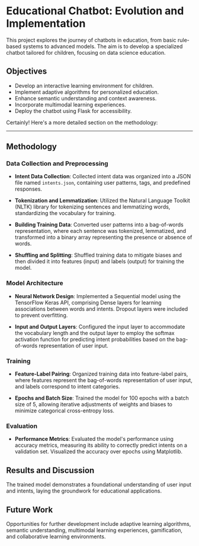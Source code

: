 # Educational Chatbot: Evolution and Implementation

This project explores the journey of chatbots in education, from basic rule-based systems to advanced models. The aim is to develop a specialized chatbot tailored for children, focusing on data science education.

## Objectives

- Develop an interactive learning environment for children.
- Implement adaptive algorithms for personalized education.
- Enhance semantic understanding and context awareness.
- Incorporate multimodal learning experiences.
- Deploy the chatbot using Flask for accessibility.

Certainly! Here's a more detailed section on the methodology:

---

## Methodology

### Data Collection and Preprocessing

- **Intent Data Collection**: Collected intent data was organized into a JSON file named `intents.json`, containing user patterns, tags, and predefined responses.
  
- **Tokenization and Lemmatization**: Utilized the Natural Language Toolkit (NLTK) library for tokenizing sentences and lemmatizing words, standardizing the vocabulary for training.
  
- **Building Training Data**: Converted user patterns into a bag-of-words representation, where each sentence was tokenized, lemmatized, and transformed into a binary array representing the presence or absence of words.
  
- **Shuffling and Splitting**: Shuffled training data to mitigate biases and then divided it into features (input) and labels (output) for training the model.

### Model Architecture

- **Neural Network Design**: Implemented a Sequential model using the TensorFlow Keras API, comprising Dense layers for learning associations between words and intents. Dropout layers were included to prevent overfitting.
  
- **Input and Output Layers**: Configured the input layer to accommodate the vocabulary length and the output layer to employ the softmax activation function for predicting intent probabilities based on the bag-of-words representation of user input.

### Training

- **Feature-Label Pairing**: Organized training data into feature-label pairs, where features represent the bag-of-words representation of user input, and labels correspond to intent categories.
  
- **Epochs and Batch Size**: Trained the model for 100 epochs with a batch size of 5, allowing iterative adjustments of weights and biases to minimize categorical cross-entropy loss.

### Evaluation

- **Performance Metrics**: Evaluated the model's performance using accuracy metrics, measuring its ability to correctly predict intents on a validation set. Visualized the accuracy over epochs using Matplotlib.

## Results and Discussion

The trained model demonstrates a foundational understanding of user input and intents, laying the groundwork for educational applications.

## Future Work

Opportunities for further development include adaptive learning algorithms, semantic understanding, multimodal learning experiences, gamification, and collaborative learning environments.
